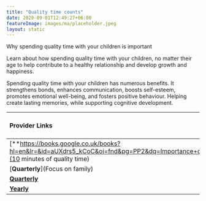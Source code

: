 ```yaml
---
title: "Quality time counts"
date: 2020-09-01T12:49:27+06:00
featureImage: images/ma/placeholder.jpeg
layout: static
---
```


Why spending quality time with your children is important

Learn about how spending quality time with your children, no matter their age to help contribute to a healthy relationship and develop growth and happiness.

Spending quality time with your children has numerous benefits. It strengthens bonds, enhances communication, boosts self-esteem, promotes emotional well-being, and fosters positive behaviour. Helping create lasting memories, while supporting cognitive development.

| Provider Links      | Free or Paid  |  
| :-----------          | :--------------:      |  
| [**https://books.google.co.uk/books?hl=en&lr=&id=aUXdrs5_kCoC&oi=fnd&pg=PP2&dq=Importance+of+family+time&ots=8_uOQ1WtE1&sig=Pus9EECmAH7pHygYDEw9MjKubjo&redir_esc=y#v=onepage&q=Importance%20of%20family%20time&f=false**](10 minutes of quality time) | Online | 
| [**Quarterly**](Focus on family) | Online | 
| [**Quarterly**](Lifehack) | Online | 
| [**Yearly**]() |  | 
  

<br/><br/>






